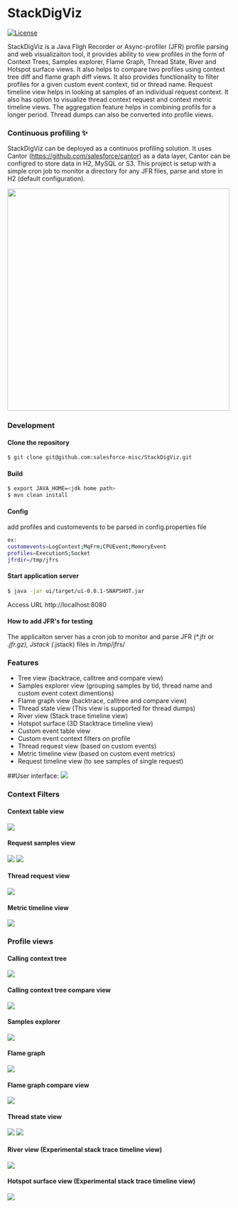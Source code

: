 # StackDigViz

<a href="https://opensource.org/licenses/BSD-3-Clause" rel="nofollow"><img src="https://camo.githubusercontent.com/8ccf186e7288af6d88a1f6a930c0fcc4e7a8a9936b34e07629d815d1eab4d977/68747470733a2f2f696d672e736869656c64732e696f2f62616467652f4c6963656e73652d425344253230332d2d436c617573652d626c75652e737667" alt="License" data-canonical-src="https://img.shields.io/badge/License-BSD%203--Clause-blue.svg" style="max-width: 100%;"></a>

StackDigViz is a Java Fligh Recorder or Async-profiler (JFR) profile parsing and web visualizaiton tool, it provides ability to view profiles in the form of Context Trees, Samples explorer, Flame Graph, Thread State, River and Hotspot surface views. It also helps to compare two profiles using context tree diff and flame graph diff views. It also provides functionality to filter profiles for a given custom event context, tid or thread name. Request timeline view helps in looking at samples of an individual request context. It also has option to visualize thread context request and context metric timeline views. The aggregation feature helps in combining profils for a longer period. Thread dumps can also be converted into profile views.


### Continuous profiling ✨

StackDigViz can be deployed as a continuos profiling solution. It uses Cantor (https://github.com/salesforce/cantor) as a data layer, Cantor can be configred to store data in H2, MySQL or S3. This project is setup with a simple cron job to monitor a directory for any JFR files, parse and store in H2 (default configuration). 

<img src="https://github.com/salesforce-misc/StackDigViz/blob/main/ui/src/main/resources/static/images/flow.jpg?raw=true" width="500"  />

### Development

#### Clone the repository

```sh
$ git clone git@github.com:salesforce-misc/StackDigViz.git
```

#### Build

```sh
$ export JAVA_HOME=<jdk home path>
$ mvn clean install
```

#### Config

add profiles and customevents to be parsed in config.properties file

```sh
ex:
customevents=LogContext;MqFrm;CPUEvent;MemoryEvent
profiles=ExecutionS;Socket
jfrdir=/tmp/jfrs
```

#### Start application server
```sh
$ java -jar ui/target/ui-0.0.1-SNAPSHOT.jar
```
Access URL http://localhost:8080

#### How to add JFR's for testing
The applicaiton server has a cron job to monitor and parse JFR (*.jfr or *.jfr.gz), Jstack (*.jstack) files in /tmp/jfrs/ 


### Features

- Tree view (backtrace, calltree and compare view)
- Samples explorer view (grouping samples by tid, thread name and custom event cotext dimentions)
- Flame graph view (backtrace, calltree and compare view)
- Thread state view (This view is supported for thread dumps)
- River view (Stack trace timeline view)
- Hotspot surface (3D Stacktrace timeline view)
- Custom event table view
- Custom event context filters on profile
- Thread request view (based on custom events)
- Metric timeline view (based on custom event metrics)
- Request timeline view (to see samples of single request)

##User interface:
<img src="https://github.com/salesforce-misc/StackDigViz/blob/main/ui/src/main/resources/static/images/ui.jpg?raw=true"   />

### Context Filters

#### Context table view
<img src="https://github.com/salesforce-misc/StackDigViz/blob/main/ui/src/main/resources/static/images/contexttable.jpg?raw=true"/>

#### Request samples view
<img src="https://github.com/salesforce-misc/StackDigViz/blob/main/ui/src/main/resources/static/images/showallrequests.jpg?raw=true"/>

<img src="https://github.com/salesforce-misc/StackDigViz/blob/main/ui/src/main/resources/static/images/requesttimeline.jpg?raw=true"/>

#### Thread request view
<img src="https://github.com/salesforce-misc/StackDigViz/blob/main/ui/src/main/resources/static/images/threadrequestview.jpg?raw=true"/>

#### Metric timeline view
<img src="https://github.com/salesforce-misc/StackDigViz/blob/main/ui/src/main/resources/static/images/metrictimelineview.jpg?raw=true"/>

### Profile views

#### Calling context tree
<img src="https://github.com/salesforce-misc/StackDigViz/blob/main/ui/src/main/resources/static/images/treeview.jpg?raw=true"/>

#### Calling context tree compare view
<img src="https://github.com/salesforce-misc/StackDigViz/blob/main/ui/src/main/resources/static/images/treeviewdiff.jpg?raw=true"/>

#### Samples explorer
<img src="https://github.com/salesforce-misc/StackDigViz/blob/main/ui/src/main/resources/static/images/samplesexplorer.jpg?raw=true"/>

#### Flame graph
<img src="https://github.com/salesforce-misc/StackDigViz/blob/main/ui/src/main/resources/static/images/flamegraph.jpg?raw=true"/>

#### Flame graph compare view
<img src="https://github.com/salesforce-misc/StackDigViz/blob/main/ui/src/main/resources/static/images/flamegraphdiff.jpg?raw=true"/>


#### Thread state view
<img src="https://github.com/salesforce-misc/StackDigViz/blob/main/ui/src/main/resources/static/images/threadstateview.jpg?raw=true"/>
<img src="https://github.com/salesforce-misc/StackDigViz/blob/main/ui/src/main/resources/static/images/threadstatepop.jpg?raw=true"/>

#### River view (Experimental stack trace timeline view)
<img src="https://github.com/salesforce-misc/StackDigViz/blob/main/ui/src/main/resources/static/images/riverview.jpg?raw=true"/>

#### Hotspot surface view (Experimental stack trace timeline view)
<img src="https://github.com/salesforce-misc/StackDigViz/blob/main/ui/src/main/resources/static/images/surfaceview.jpg?raw=true"/>




